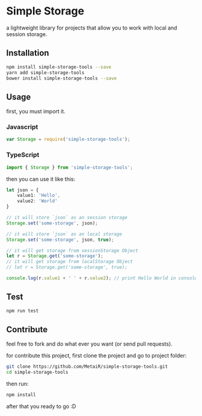 # Simple Storage
a lightweight library for projects that allow you to work with local and session storage.

## Installation
```sh
npm install simple-storage-tools --save
yarn add simple-storage-tools
bower install simple-storage-tools --save
```

## Usage

first, you must import it.
### Javascript

```javascript
var Storage = require('simple-storage-tools');
```

### TypeScript
```typescript
import { Storage } from 'simple-storage-tools';
```

then you can use it like this:

```typescript
let json = {
    value1: 'Hello',
    value2: 'World'
}

// it will store `json` as an session storage
Storage.set('some-storage', json); 

// it will store `json` as an local storage
Storage.set('some-storage', json, true);

// it will get storage from sessionStorage Object
let r = Storage.get('some-storage');
// it will get storage from localStorage Object
// let r = Storage.get('some-storage', true);

console.log(r.value1 + ' ' + r.value2); // print Hello World in console
```

## Test
```sh
npm run test
```

## Contribute
feel free to fork and do what ever you want (or send pull requests).

for contribute this project, first clone the project and go to project folder:
```sh
git clone https://github.com/MetaiR/simple-storage-tools.git
cd simple-storage-tools
```

then run:
```sh
npm install
```

after that you ready to go :D